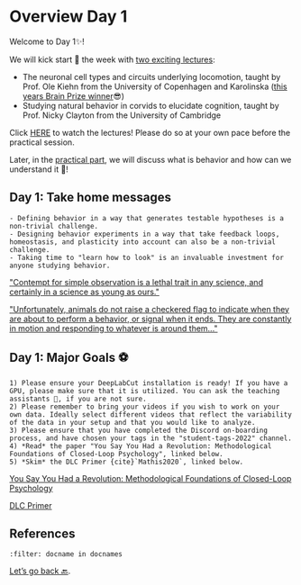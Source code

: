 # Overview Day 1

Welcome to Day 1✨!

We will kick start 🚀 the week with [two exciting lectures](Day1_Lectures.md):
- The neuronal cell types and circuits underlying locomotion, taught by Prof. Ole Kiehn from the University of Copenhagen and Karolinska ([this years Brain Prize winner](https://lundbeckfonden.com/en/the-brain-prize)😎)
- Studying natural behavior in corvids to elucidate cognition, taught by
Prof. Nicky Clayton from the University of Cambridge  

Click [HERE](Day1_Lectures.md) to watch the lectures! Please do so at your own pace before the practical session.

Later, in the [practical part](Day1_Practicals.md), we will discuss what is behavior and how can we understand it 🤔!

## Day 1: Take home messages

```{Tip}
- Defining behavior in a way that generates testable hypotheses is a non-trivial challenge. 
- Designing behavior experiments in a way that take feedback loops, homeostasis, and plasticity into account can also be a non-trivial challenge. 
- Taking time to "learn how to look" is an invaluable investment for anyone studying behavior. 
```
["Contempt for simple observation is a lethal trait in any science, and certainly in a science as young as ours."](https://onlinelibrary.wiley.com/doi/pdfdirect/10.1111/j.1439-0310.1963.tb01161.x?casa_token=7P9FstwHe_cAAAAA:6MZk6UyZqn2dPz4QXC3AWetW50NKpd-eI3sayz9JpNvlUaPxigAr01eK7Ss3fLbFQqwdbfwWHzCy9Q)

["Unfortunately, animals do not raise a checkered flag to indicate when they are about to perform a behavior, or signal when it ends. They are constantly in motion  and responding to whatever is around them..."](https://reader.elsevier.com/reader/sd/pii/S0896627316310406?token=791519A0D0278AE502EDA1AD8A7AAF397BB222AA1AADB8A685C5E0A40DD5D2BB7723F5BC16F95A38E900D724EEB8526E&originRegion=eu-west-1&originCreation=20221120222912)

## Day 1: Major Goals ⚽️

```{important}
1) Please ensure your DeepLabCut installation is ready! If you have a GPU, please make sure that it is utilized. You can ask the teaching assistants 📢, if you are not sure.
2) Please remember to bring your videos if you wish to work on your own data. Ideally select different videos that reflect the variability of the data in your setup and that you would like to analyze.
3) Please ensure that you have completed the Discord on-boarding process, and have chosen your tags in the "student-tags-2022" channel. 
4) *Read* the paper "You Say You Had a Revolution: Methodological Foundations of Closed-Loop Psychology", linked below. 
5) *Skim* the DLC Primer {cite}`Mathis2020`, linked below. 
```
[You Say You Had a Revolution: Methodological Foundations of Closed-Loop Psychology](https://www.researchgate.net/publication/232499797_You_Say_You_Had_a_Revolution_Methodological_Foundations_of_Closed-Loop_Psychology)

[DLC Primer](https://www.nature.com/articles/s41467-022-27980-y)

## References

```{bibliography}
:filter: docname in docnames
```

[Let’s go back 🔙](../README.md).
